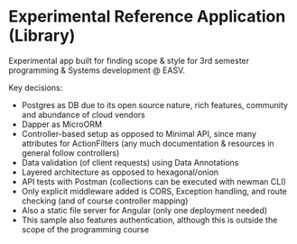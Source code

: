 
# Experimental Reference Application (Library)

Experimental app built for finding scope & style for 3rd semester programming & Systems development @ EASV.

Key decisions:

- Postgres as DB due to its open source nature, rich features, community and abundance of cloud vendors
- Dapper as MicroORM
- Controller-based setup as opposed to Minimal API, since many attributes for ActionFilters (any much documentation & resources in general follow controllers)
- Data validation (of client requests) using Data Annotations
- Layered architecture as opposed to hexagonal/onion
- API tests with Postman (collections can be executed with newman CLI)
- Only explicit middleware added is CORS, Exception handling, and route checking (and of course controller mapping)
- Also a static file server for Angular (only one deployment needed)
- This sample also features authentication, although this is outside the scope of the programming course